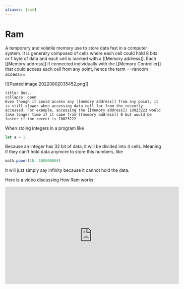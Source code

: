 ```yaml
---
aliases: [ram]
---
```

# Ram
A temporary and volatile memory use to store data fast in a computer system. It is generally composed of cells where each cell could hold 8 bits or 1 byte of data and each cell is marked with a [[Memory address]]. Each [[Memory address]] if connected individually with the [[Memory Controller]] that could access each cell from any point, hence the term ==random access== 

![[Pasted image 20220802035452.png]]
```ad-Attention
title: But...
collapse: open
Even though it could access any [[memory address]] from any point, it is still slower when accessing data cell far from the recently accessed. For example, accessing the [[memory address]] 10023223 would take longer time if it came from [[memory address]] 0 but would be faster if the recent is 10023222
```

When stoing integers in a program like
```js
let a = 1
```

Because an integer has 32 bit of data, it will be divided into 4 cells.  Meaning if they can't hold data anymore to store this numbers, like
```js
math.power(10, 100000000)
```

It will just simply say infinity because it cannot hold the data. 

Here is a video discussing How Ram works
<iframe width="560" height="315" src="https://www.youtube.com/embed/fpnE6UAfbtU" title="YouTube video player" frameborder="0" allow="accelerometer; autoplay; clipboard-write; encrypted-media; gyroscope; picture-in-picture" allowfullscreen></iframe>
